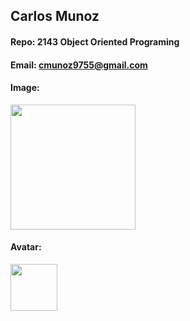 ## Carlos Munoz

#### Repo: 2143 Object Oriented Programing

#### Email: cmunoz9755@gmail.com

#### Image:

<img src="https://cdn.discordapp.com/attachments/690289899395350541/1278061793050099853/WhitePeople.jpg?ex=66cf6f4c&is=66ce1dcc&hm=d509a26c0567016f2a72a7b12972d92d18360c9deb389a0c2733609d4093e5fb&" width="200">

#### Avatar:

<img src="https://cdn.discordapp.com/attachments/690289899395350541/1278942696521732197/image.png?ex=66d2a3b4&is=66d15234&hm=02cd4be1efea0e389cb1704fa2ca7f85cef925e0fafc6f6fbf34a64b401a85bb&" width="75">
